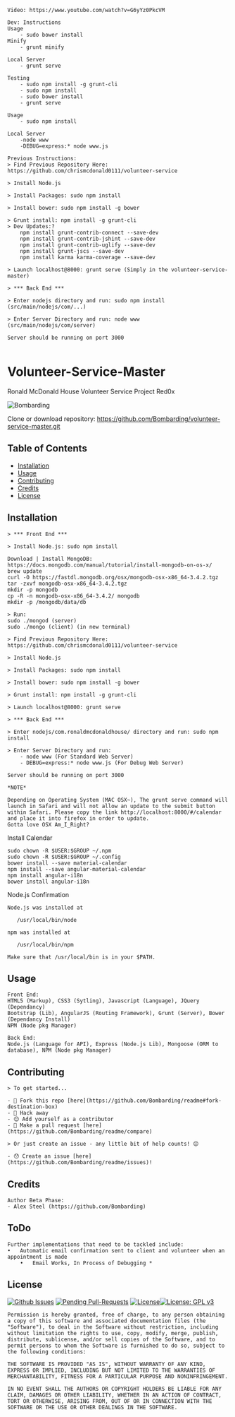 ```
Video: https://www.youtube.com/watch?v=G6yYz0PkcVM
```

```
Dev: Instructions
Usage
    - sudo bower install
Minify
    - grunt minify

Local Server
    - grunt serve

Testing
    - sudo npm install -g grunt-cli
    - sudo npm install
    - sudo bower install
    - grunt serve

Usage
    - sudo npm install

Local Server
    -node www
    -DEBUG=express:* node www.js
    
Previous Instructions:
> Find Previous Repository Here: https://github.com/chrismcdonald0111/volunteer-service

> Install Node.js

> Install Packages: sudo npm install

> Install bower: sudo npm install -g bower

> Grunt install: npm install -g grunt-cli
> Dev Updates:?
	npm install grunt-contrib-connect --save-dev
	npm install grunt-contrib-jshint --save-dev
	npm install grunt-contrib-uglify --save-dev
	npm install grunt-jscs --save-dev
	npm install karma karma-coverage --save-dev
    
> Launch localhost@8000: grunt serve (Simply in the volunteer-service-master)

> *** Back End ***

> Enter nodejs directory and run: sudo npm install (src/main/nodejs/com/...)

> Enter Server Directory and run: node www (src/main/nodejs/com/server)

Server should be running on port 3000
    
```

# Volunteer-Service-Master
Ronald McDonald House Volunteer Service Project Red0x

![Bombarding](https://s-media-cache-ak0.pinimg.com/originals/3e/3a/24/3e3a24184536522f9103f81580a2a43b.jpg)

Clone or download repository: https://github.com/Bombarding/volunteer-service-master.git


## Table of Contents

- [Installation](#installation)
- [Usage](#usage)
- [Contributing](#contributing)
- [Credits](#credits)
- [License](#license)

## Installation


```
> *** Front End ***

> Install Node.js: sudo npm install

Download | Install MongoDB:
https://docs.mongodb.com/manual/tutorial/install-mongodb-on-os-x/
brew update
curl -O https://fastdl.mongodb.org/osx/mongodb-osx-x86_64-3.4.2.tgz
tar -zxvf mongodb-osx-x86_64-3.4.2.tgz
mkdir -p mongodb
cp -R -n mongodb-osx-x86_64-3.4.2/ mongodb
mkdir -p /mongodb/data/db

> Run:
sudo ./mongod (server)
sudo ./mongo (client) (in new terminal)

> Find Previous Repository Here: https://github.com/chrismcdonald0111/volunteer-service

> Install Node.js

> Install Packages: sudo npm install

> Install bower: sudo npm install -g bower

> Grunt install: npm install -g grunt-cli

> Launch localhost@8000: grunt serve

> *** Back End ***

> Enter nodejs/com.ronaldmcdonaldhouse/ directory and run: sudo npm install

> Enter Server Directory and run:
    - node www (For Standard Web Server)
    - DEBUG=express:* node www.js (For Debug Web Server)

Server should be running on port 3000

*NOTE*

Depending on Operating System (MAC OSX~), The grunt serve command will launch in Safari and will not allow an update to the submit button within Safari. Please copy the link http://localhost:8000/#/calendar and place it into firefox in order to update. 
Gotta love OSX Am_I_Right?
```

Install Calendar
```
sudo chown -R $USER:$GROUP ~/.npm
sudo chown -R $USER:$GROUP ~/.config
bower install --save material-calendar
npm install --save angular-material-calendar
npm install angular-i18n
bower install angular-i18n
```

Node.js Confirmation
```
Node.js was installed at

   /usr/local/bin/node

npm was installed at

   /usr/local/bin/npm

Make sure that /usr/local/bin is in your $PATH.
```

## Usage
```
Front End:
HTML5 (Markup), CSS3 (Sytling), Javascript (Language), JQuery (Dependancy)
Bootstrap (Lib), AngularJS (Routing Framework), Grunt (Server), Bower (Dependancy Install)
NPM (Node pkg Manager)

Back End:
Node.js (Language for API), Express (Node.js Lib), Mongoose (ORM to database), NPM (Node pkg Manager)
```

## Contributing
```
> To get started...

- 🍴 Fork this repo [here](https://github.com/Bombarding/readme#fork-destination-box)
- 🔨 Hack away
- 😊 Add yourself as a contributor
- 🔧 Make a pull request [here](https://github.com/Bombarding/readme/compare)

> Or just create an issue - any little bit of help counts! 😊

- 😯 Create an issue [here](https://github.com/Bombarding/readme/issues)!
```

## Credits
```
Author Beta Phase:
- Alex Steel (https://github.com/Bombarding)
```

## ToDo
```
Further implementations that need to be tackled include:
•	Automatic email confirmation sent to client and volunteer when an appointment is made
    •	Email Works, In Process of Debugging *

```

## License
[![Github Issues](http://githubbadges.herokuapp.com/Bombarding/readme/issues.svg?style=flat-square)](https://github.com/Bombarding/readme/issues) [![Pending Pull-Requests](http://githubbadges.herokuapp.com/Bombarding/readme/pulls.svg?style=flat-square)](https://github.com/Bombarding/readme/pulls) [![License](http://img.shields.io/:license-mit-blue.svg?style=flat-square)](http://badges.mit-license.org)[![License: GPL v3](https://img.shields.io/badge/License-GPL%20v3-blue.svg)](http://www.gnu.org/licenses/gpl-3.0)

```
Permission is hereby granted, free of charge, to any person obtaining a copy of this software and associated documentation files (the "Software"), to deal in the Software without restriction, including without limitation the rights to use, copy, modify, merge, publish, distribute, sublicense, and/or sell copies of the Software, and to permit persons to whom the Software is furnished to do so, subject to the following conditions:

THE SOFTWARE IS PROVIDED "AS IS", WITHOUT WARRANTY OF ANY KIND, EXPRESS OR IMPLIED, INCLUDING BUT NOT LIMITED TO THE WARRANTIES OF MERCHANTABILITY, FITNESS FOR A PARTICULAR PURPOSE AND NONINFRINGEMENT.

IN NO EVENT SHALL THE AUTHORS OR COPYRIGHT HOLDERS BE LIABLE FOR ANY CLAIM, DAMAGES OR OTHER LIABILITY, WHETHER IN AN ACTION OF CONTRACT, TORT OR OTHERWISE, ARISING FROM, OUT OF OR IN CONNECTION WITH THE SOFTWARE OR THE USE OR OTHER DEALINGS IN THE SOFTWARE.
```
